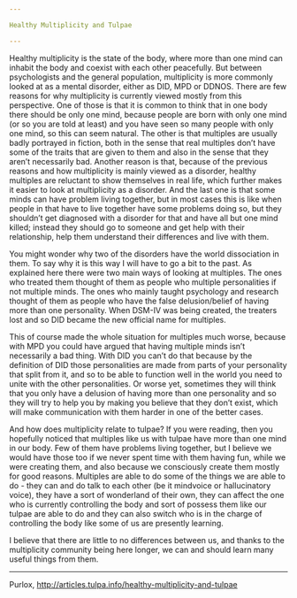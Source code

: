 ```yaml
---

Healthy Multiplicity and Tulpae

---
```


Healthy multiplicity is the state of the body, where more than one mind can inhabit the body and coexist with each other peacefully. But between psychologists and the general population, multiplicity is more commonly looked at as a mental disorder, either as DID, MPD or DDNOS. There are few reasons for why multiplicity is currently viewed mostly from this perspective. One of those is that it is common to think that in one body there should be only one mind, because people are born with only one mind (or so you are told at least) and you have seen so many people with only one mind, so this can seem natural. The other is that multiples are usually badly portrayed in fiction, both in the sense that real multiples don’t have some of the traits that are given to them and also in the sense that they aren’t necessarily bad. Another reason is that, because of the previous reasons and how multiplicity is mainly viewed as a disorder, healthy multiples are reluctant to show themselves in real life, which further makes it easier to look at multiplicity as a disorder. And the last one is that some minds can have problem living together, but in most cases this is like when people in that have to live together have some problems doing so, but they shouldn’t get diagnosed with a disorder for that and have all but one mind killed; instead they should go to someone and get help with their relationship, help them understand their differences and live with them.

You might wonder why two of the disorders have the world dissociation in them. To say why it is this way I will have to go a bit to the past. As explained here there were two main ways of looking at multiples. The ones who treated them thought of them as people who multiple personalities if not multiple minds. The ones who mainly taught psychology and research thought of them as people who have the false delusion/belief of having more than one personality. When DSM-IV was being created, the treaters lost and so DID became the new official name for multiples.

This of course made the whole situation for multiples much worse, because with MPD you could have argued that having multiple minds isn’t necessarily a bad thing. With DID you can’t do that because by the definition of DID those personalities are made from parts of your personality that split from it, and so to be able to function well in the world you need to unite with the other personalities. Or worse yet, sometimes they will think that you only have a delusion of having more than one personality and so they will try to help you by making you believe that they don’t exist, which will make communication with them harder in one of the better cases.

And how does multiplicity relate to tulpae? If you were reading, then you hopefully noticed that multiples like us with tulpae have more than one mind in our body. Few of them have problems living together, but I believe we would have those too if we never spent time with them having fun, while we were creating them, and also because we consciously create them mostly for good reasons. Multiples are able to do some of the things we are able to do - they can and do talk to each other (be it mindvoice or hallucinatory voice), they have a sort of wonderland of their own, they can affect the one who is currently controlling the body and sort of possess them like our tulpae are able to do and they can also switch who is in the charge of controlling the body like some of us are presently learning.

I believe that there are little to no differences between us, and thanks to the multiplicity community being here longer, we can and should learn many useful things from them.

---

Purlox, http://articles.tulpa.info/healthy-multiplicity-and-tulpae
